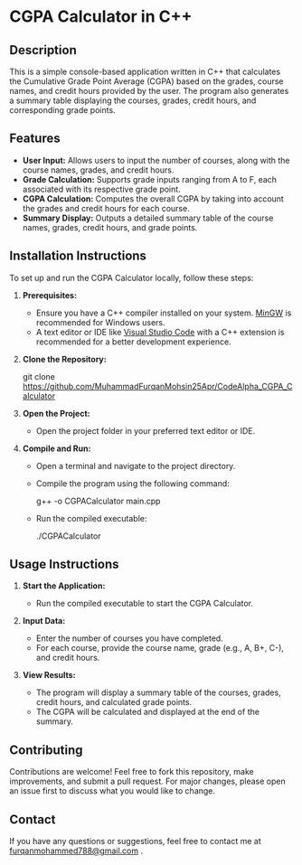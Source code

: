 # CGPA Calculator in C++

## Description

This is a simple console-based application written in C++ that calculates the Cumulative Grade Point Average (CGPA) based on the grades, course names, and credit hours provided by the user. The program also generates a summary table displaying the courses, grades, credit hours, and corresponding grade points.

## Features

- **User Input:** Allows users to input the number of courses, along with the course names, grades, and credit hours.
- **Grade Calculation:** Supports grade inputs ranging from A to F, each associated with its respective grade point.
- **CGPA Calculation:** Computes the overall CGPA by taking into account the grades and credit hours for each course.
- **Summary Display:** Outputs a detailed summary table of the course names, grades, credit hours, and grade points.

## Installation Instructions

To set up and run the CGPA Calculator locally, follow these steps:

1. **Prerequisites:**
   - Ensure you have a C++ compiler installed on your system. [MinGW](https://www.mingw-w64.org/) is recommended for Windows users.
   - A text editor or IDE like [Visual Studio Code](https://code.visualstudio.com/) with a C++ extension is recommended for a better development experience.

2. **Clone the Repository:**
   
   git clone https://github.com/MuhammadFurqanMohsin25Apr/CodeAlpha_CGPA_Calculator
   
   
3. **Open the Project:**
   - Open the project folder in your preferred text editor or IDE.

4. **Compile and Run:**
   - Open a terminal and navigate to the project directory.
   - Compile the program using the following command:
   
     g++ -o CGPACalculator main.cpp
     
   - Run the compiled executable:
    
     ./CGPACalculator
 

## Usage Instructions

1. **Start the Application:**
   - Run the compiled executable to start the CGPA Calculator.

2. **Input Data:**
   - Enter the number of courses you have completed.
   - For each course, provide the course name, grade (e.g., A, B+, C-), and credit hours.

3. **View Results:**
   - The program will display a summary table of the courses, grades, credit hours, and calculated grade points.
   - The CGPA will be calculated and displayed at the end of the summary.

## Contributing

Contributions are welcome! Feel free to fork this repository, make improvements, and submit a pull request. For major changes, please open an issue first to discuss what you would like to change.

## Contact

If you have any questions or suggestions, feel free to contact me at furqanmohammed788@gmail.com .
